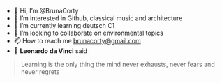- 👋 Hi, I’m @BrunaCorty
- 👀 I’m interested in Github, classical music and architecture
- 🌱 I’m currently learning deutsch C1 
- 💞️ I’m looking to collaborate on environmental topics
- 📫 How to reach me brunacorty@gmail.com
-  **Leonardo da Vinci** said
> Learning is the only thing the mind never exhausts, never fears and never regrets
<!---
BrunaCorty/BrunaCorty is a ✨ special ✨ repository because its `README.md` (this file) appears on your GitHub profile.
You can click the Preview link to take a look at your changes.
--->
